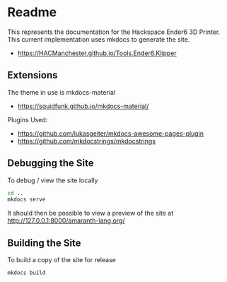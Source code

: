 # Readme

This represents the documentation for the Hackspace Ender6 3D Printer.
This current implementation uses mkdocs to generate the site.

  * https://HACManchester.github.io/Tools.Ender6.Klipper

## Extensions

The theme in use is mkdocs-material

  * https://squidfunk.github.io/mkdocs-material/

Plugins Used:

  * https://github.com/lukasgeiter/mkdocs-awesome-pages-plugin
  * https://github.com/mkdocstrings/mkdocstrings


## Debugging the Site

To debug / view the site locally

```sh
cd ..
mkdocs serve
```

It should then be possible to view a preview of the site at http://127.0.0.1:8000/amaranth-lang.org/


## Building the Site

To build a copy of the site for release
```sh
mkdocs build
```
